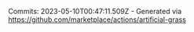 Commits: 2023-05-10T00:47:11.509Z - Generated via https://github.com/marketplace/actions/artificial-grass
<br>
